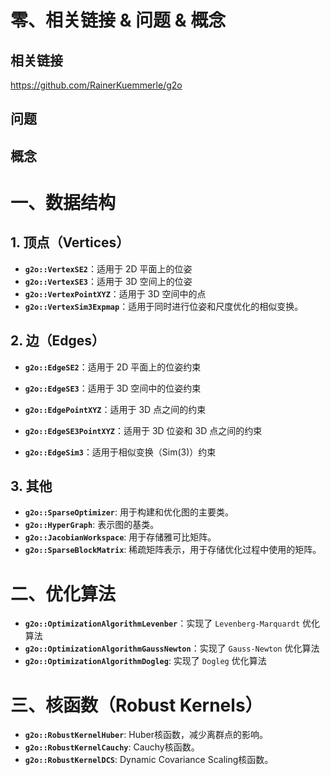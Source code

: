 # 零、相关链接 & 问题 & 概念

## 相关链接

https://github.com/RainerKuemmerle/g2o

## 问题



## 概念



# 一、数据结构

## 1. 顶点（Vertices）

- **`g2o::VertexSE2`**：适用于 2D 平面上的位姿
- **`g2o::VertexSE3`**：适用于 3D 空间上的位姿
- **`g2o::VertexPointXYZ`**：适用于 3D 空间中的点
- **`g2o::VertexSim3Expmap`**：适用于同时进行位姿和尺度优化的相似变换。

## 2. 边（Edges）

- **`g2o::EdgeSE2`**：适用于 2D 平面上的位姿约束
- **`g2o::EdgeSE3`**：适用于 3D 空间中的位姿约束

- **`g2o::EdgePointXYZ`**：适用于 3D 点之间的约束
- **`g2o::EdgeSE3PointXYZ`**：适用于 3D 位姿和 3D 点之间的约束
- **`g2o::EdgeSim3`**：适用于相似变换（Sim(3)）约束

## 3. 其他

- **`g2o::SparseOptimizer`**: 用于构建和优化图的主要类。
- **`g2o::HyperGraph`**: 表示图的基类。
- **`g2o::JacobianWorkspace`**: 用于存储雅可比矩阵。
- **`g2o::SparseBlockMatrix`**: 稀疏矩阵表示，用于存储优化过程中使用的矩阵。

# 二、优化算法

- **`g2o::OptimizationAlgorithmLevenber`**：实现了 `Levenberg-Marquardt` 优化算法
- **`g2o::OptimizationAlgorithmGaussNewton`**：实现了 `Gauss-Newton` 优化算法
- **`g2o::OptimizationAlgorithmDogleg`**: 实现了 `Dogleg` 优化算法

# 三、核函数（Robust Kernels）

- **`g2o::RobustKernelHuber`**: Huber核函数，减少离群点的影响。
- **`g2o::RobustKernelCauchy`**: Cauchy核函数。
- **`g2o::RobustKernelDCS`**: Dynamic Covariance Scaling核函数。

